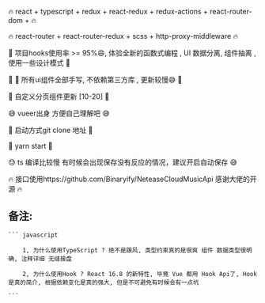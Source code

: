 🔥                  react + typescript + redux + react-redux + redux-actions + react-router-dom +                                🔥

🔥                  react-router + react-router-redux + scss + http-proxy-middleware                                             🔥

🚀                  项目hooks使用率 >= 95%😄, 体验全新的函数式编程 , UI 数据分离, 组件抽离 ,  使用一些设计模式                              🚀

💐                 🌿 所有ui组件全部手写, 不依赖第三方库 , 更新较慢😅                                                                   💐 

📖                  自定义分页组件更新 [10-20]                                                                                       📖

😅                  vueer出身 方便自己理解吧                                                                                         😅

🚀                  启动方式git clone 地址                                                                                          🚀

🍺                  yarn start                                                                                                    🍺

😓                  ts 编译比较慢 有时候会出现保存没有反应的情况，建议开启自动保存                                                          😅

🔥                  接口使用https://github.com/Binaryify/NeteaseCloudMusicApi 感谢大佬的开源                                          🔥 

## 备注: 

    ``` javascript

        1, 为什么使用TypeScript ? 绝不是跟风, 类型约束真的是很爽 组件 数据类型很明确, 注释详细 无缝接盘

        2, 为什么使用Hook ? React 16.8 的新特性, 毕竟 Vue 都用 Hook Api了, Hook 是真的简介, 根据依赖变化是真的强大, 但是不可避免有时候会有一点坑

    ```

